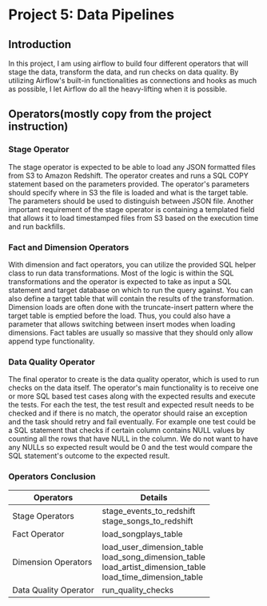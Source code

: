 # Project 5: Data Pipelines

## Introduction

In this project, I am using airflow to build four different operators that will stage the data, transform the data, and run checks on data quality.
By utilizing Airflow's built-in functionalities as connections and hooks as much as possible, I let Airflow do all the heavy-lifting when it is possible.

## Operators(mostly copy from the project instruction)

### Stage Operator
The stage operator is expected to be able to load any JSON formatted files from S3 to Amazon Redshift. The operator creates and runs a SQL COPY statement based on the parameters provided. The operator's parameters should specify where in S3 the file is loaded and what is the target table.
The parameters should be used to distinguish between JSON file. Another important requirement of the stage operator is containing a templated field that allows it to load timestamped files from S3 based on the execution time and run backfills.

### Fact and Dimension Operators
With dimension and fact operators, you can utilize the provided SQL helper class to run data transformations. Most of the logic is within the SQL transformations and the operator is expected to take as input a SQL statement and target database on which to run the query against. You can also define a target table that will contain the results of the transformation.
Dimension loads are often done with the truncate-insert pattern where the target table is emptied before the load. Thus, you could also have a parameter that allows switching between insert modes when loading dimensions. Fact tables are usually so massive that they should only allow append type functionality.

### Data Quality Operator
The final operator to create is the data quality operator, which is used to run checks on the data itself. The operator's main functionality is to receive one or more SQL based test cases along with the expected results and execute the tests. For each the test, the test result and expected result needs to be checked and if there is no match, the operator should raise an exception and the task should retry and fail eventually.
For example one test could be a SQL statement that checks if certain column contains NULL values by counting all the rows that have NULL in the column. We do not want to have any NULLs so expected result would be 0 and the test would compare the SQL statement's outcome to the expected result.

### Operators Conclusion
| Operators             | Details                                                                                                            |
|-----------------------|--------------------------------------------------------------------------------------------------------------------|
| Stage Operators       | stage_events_to_redshift<br>stage_songs_to_redshift                                                                |
| Fact Operator         | load_songplays_table                                                                                               |
| Dimension Operators   | load_user_dimension_table<br>load_song_dimension_table<br>load_artist_dimension_table<br>load_time_dimension_table |
| Data Quality Operator | run_quality_checks                                                                                                 |

